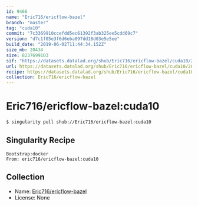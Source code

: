 ```yaml
---
id: 9466
name: "Eric716/ericflow-bazel"
branch: "master"
tag: "cuda10"
commit: "7c3369910ccefdd5ec61392f3ab325ee5cdd69c7"
version: "d7c1f05e3f6d6eba097dd18d03e5e5ee"
build_date: "2019-06-02T11:44:34.152Z"
size_mb: 20434
size: 8237699103
sif: "https://datasets.datalad.org/shub/Eric716/ericflow-bazel/cuda10/2019-06-02-7c336991-d7c1f05e/d7c1f05e3f6d6eba097dd18d03e5e5ee.simg"
url: https://datasets.datalad.org/shub/Eric716/ericflow-bazel/cuda10/2019-06-02-7c336991-d7c1f05e/
recipe: https://datasets.datalad.org/shub/Eric716/ericflow-bazel/cuda10/2019-06-02-7c336991-d7c1f05e/Singularity
collection: Eric716/ericflow-bazel
---
```


# Eric716/ericflow-bazel:cuda10

```bash
$ singularity pull shub://Eric716/ericflow-bazel:cuda10
```

## Singularity Recipe

```singularity
Bootstrap:docker  
From: eric716/ericflow-bazel:cuda10
```

## Collection

 - Name: [Eric716/ericflow-bazel](https://github.com/Eric716/ericflow-bazel)
 - License: None

